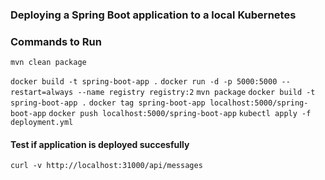 ### Deploying a Spring Boot application to a local Kubernetes 

### Commands to Run 
`mvn clean package`

`docker build -t spring-boot-app .`
`docker run -d -p 5000:5000 --restart=always --name registry registry:2`
`mvn package`
`docker build -t spring-boot-app .`
`docker tag spring-boot-app localhost:5000/spring-boot-app`
`docker push localhost:5000/spring-boot-app`
`kubectl apply -f deployment.yml`
#### Test if application is deployed succesfully
`curl -v http://localhost:31000/api/messages`
